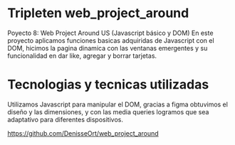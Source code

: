 # Tripleten web_project_around

Poyecto 8: Web Project Around US (Javascript básico y DOM)
En este proyecto aplicamos funciones basicas adquiridas de Javascript con el DOM, hicimos la pagina dinamica con las ventanas emergentes y su funcionalidad en dar like, agregar y borrar tarjetas.

# Tecnologias y tecnicas utilizadas

Utilizamos Javascript para manipular el DOM, gracias a figma obtuvimos el diseño y las dimensiones, y con las media queries logramos que sea adaptativo para diferentes dispositivos.

https://github.com/DenisseOrt/web_project_around
